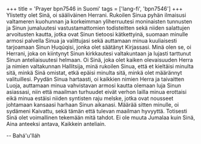 +++
title = 'Prayer bpn7546 in Suomi'
tags = ['lang-fi', 'bpn7546']
+++
Ylistetty olet Sinä, oi sääliväinen Herrani. Rukoilen Sinua pyhän ilmaisusi valtameren kuohunnan ja korkeimman yliherruutesi moninaisten tunnusten ja Sinun jumaluutesi vastustamattomien todisteitten sekä niiden salattujen arvoitusten kautta, jotka ovat Sinun tietoosi kätkettyinä, suomaan minulle armosi palvella Sinua ja valittujasi sekä auttamaan minua kuuliaisesti tarjoamaan Sinun Ḥuqúqisi, jonka olet säätänyt Kirjassasi.
Minä olen se, oi Herrani, joka on kiintynyt Sinun kirkkautesi valtakuntaan ja lujasti tarttunut Sinun anteliaisuutesi helmaan. Oi Sinä, joka olet kaiken olevaisuuden Herra ja nimien valtakunnan Hallitsija, minä rukoilen Sinua, että et kieltäisi minulta sitä, minkä Sinä omistat, etkä epäisi minulta sitä, minkä olet määrännyt valituillesi.
Pyydän Sinua hartaasti, oi kaikkien nimien Herra ja taivaitten Luoja, auttamaan  minua vahvistavan armosi kautta olemaan luja Sinun asiassasi, niin että maailman turhuudet eivät verhon lailla minua erottaisi eikä minua estäisi niiden syntisten raju melske, jotka ovat nousseet johtamaan kansaasi harhaan Sinun aikanasi. Määrää sitten minulle, oi sydämeni Kaivattu, sekä tämän että tulevan maailman hyvyyttä. Totisesti Sinä olet voimallinen tekemään mitä tahdot. Ei ole muuta Jumalaa kuin Sinä, Aina anteeksi antava, Kaikkein anteliain.

-- Bahá'u'lláh
